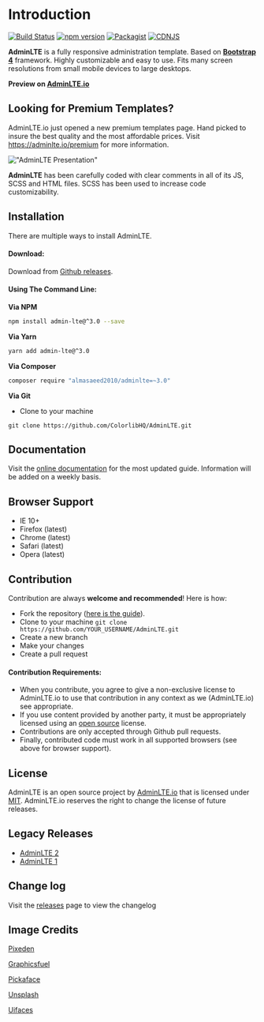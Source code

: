 Introduction
============

[![Build Status](https://img.shields.io/travis/ColorlibHQ/AdminLTE/master.svg)](https://travis-ci.org/ColorlibHQ/AdminLTE)
[![npm version](https://img.shields.io/npm/v/admin-lte/latest.svg)](https://www.npmjs.com/package/admin-lte)
[![Packagist](https://img.shields.io/packagist/v/almasaeed2010/adminlte.svg)](https://packagist.org/packages/almasaeed2010/adminlte)
[![CDNJS](https://img.shields.io/cdnjs/v/admin-lte.svg)](https://cdnjs.com/libraries/admin-lte)

**AdminLTE** is a fully responsive administration template. Based on **[Bootstrap 4](https://getbootstrap.com)** framework.
Highly customizable and easy to use. Fits many screen resolutions from small mobile devices to large desktops.

**Preview on [AdminLTE.io](https://adminlte.io/themes/v3)**

Looking for Premium Templates?
------------------------------
AdminLTE.io just opened a new premium templates page. Hand picked to insure the best quality and the most affordable
prices. Visit https://adminlte.io/premium for more information.

!["AdminLTE Presentation"](https://adminlte.io/AdminLTE3.png "AdminLTE Presentation")

**AdminLTE** has been carefully coded with clear comments in all of its JS, SCSS and HTML files.
SCSS has been used to increase code customizability.

Installation
------------
There are multiple ways to install AdminLTE.

#### Download:

Download from [Github releases](https://github.com/ColorlibHQ/AdminLTE/releases).

#### Using The Command Line:

__Via NPM__
```bash
npm install admin-lte@^3.0 --save
```

__Via Yarn__
```bash
yarn add admin-lte@^3.0
```

__Via Composer__
```bash
composer require "almasaeed2010/adminlte=~3.0"
```

__Via Git__
- Clone to your machine
```
git clone https://github.com/ColorlibHQ/AdminLTE.git
```

Documentation
-------------
Visit the [online documentation](https://adminlte.io/docs/3.0/) for the most
updated guide. Information will be added on a weekly basis.

Browser Support
---------------
- IE 10+
- Firefox (latest)
- Chrome (latest)
- Safari (latest)
- Opera (latest)

Contribution
------------
Contribution are always **welcome and recommended**! Here is how:

- Fork the repository ([here is the guide](https://help.github.com/articles/fork-a-repo/)).
- Clone to your machine ```git clone https://github.com/YOUR_USERNAME/AdminLTE.git```
- Create a new branch
- Make your changes
- Create a pull request

#### Contribution Requirements:

- When you contribute, you agree to give a non-exclusive license to AdminLTE.io to use that contribution in any context as we (AdminLTE.io) see appropriate.
- If you use content provided by another party, it must be appropriately licensed using an [open source](http://opensource.org/licenses) license.
- Contributions are only accepted through Github pull requests.
- Finally, contributed code must work in all supported browsers (see above for browser support).

License
-------
AdminLTE is an open source project by [AdminLTE.io](https://adminlte.io) that is licensed under [MIT](http://opensource.org/licenses/MIT). AdminLTE.io
reserves the right to change the license of future releases.

Legacy Releases
---------------
- [AdminLTE 2](https://github.com/ColorlibHQ/AdminLTE/releases/tag/v2.4.18)
- [AdminLTE 1](https://github.com/ColorlibHQ/AdminLTE/releases/tag/1.3.1)

Change log
----------
Visit the [releases](https://github.com/ColorlibHQ/AdminLTE/releases) page to view the changelog

Image Credits
-------------
[Pixeden](http://www.pixeden.com/psd-web-elements/flat-responsive-showcase-psd)

[Graphicsfuel](http://www.graphicsfuel.com/2013/02/13-high-resolution-blur-backgrounds/)

[Pickaface](http://pickaface.net/)

[Unsplash](https://unsplash.com/)

[Uifaces](http://uifaces.com/)
